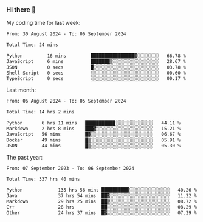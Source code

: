 ### Hi there 👋

My coding time for last week:

<!--START_SECTION:week-->

```txt
From: 30 August 2024 - To: 06 September 2024

Total Time: 24 mins

Python         16 mins         ████████████████▓░░░░░░░░   66.78 %
JavaScript     6 mins          ███████▒░░░░░░░░░░░░░░░░░   28.67 %
JSON           0 secs          █░░░░░░░░░░░░░░░░░░░░░░░░   03.78 %
Shell Script   0 secs          ░░░░░░░░░░░░░░░░░░░░░░░░░   00.60 %
TypeScript     0 secs          ░░░░░░░░░░░░░░░░░░░░░░░░░   00.17 %
```

<!--END_SECTION:week-->

Last month:

<!--START_SECTION:month-->

```txt
From: 06 August 2024 - To: 05 September 2024

Total Time: 14 hrs 2 mins

Python       6 hrs 11 mins   ███████████░░░░░░░░░░░░░░   44.11 %
Markdown     2 hrs 8 mins    ███▓░░░░░░░░░░░░░░░░░░░░░   15.21 %
JavaScript   56 mins         █▓░░░░░░░░░░░░░░░░░░░░░░░   06.67 %
Docker       49 mins         █▒░░░░░░░░░░░░░░░░░░░░░░░   05.91 %
JSON         44 mins         █▒░░░░░░░░░░░░░░░░░░░░░░░   05.30 %
```

<!--END_SECTION:month-->

The past year:

<!--START_SECTION:year-->

```txt
From: 07 September 2023 - To: 06 September 2024

Total Time: 337 hrs 40 mins

Python             135 hrs 56 mins ██████████░░░░░░░░░░░░░░░   40.26 %
Java               37 hrs 54 mins  ██▓░░░░░░░░░░░░░░░░░░░░░░   11.22 %
Markdown           29 hrs 25 mins  ██▒░░░░░░░░░░░░░░░░░░░░░░   08.72 %
C++                28 hrs          ██░░░░░░░░░░░░░░░░░░░░░░░   08.29 %
Other              24 hrs 37 mins  █▓░░░░░░░░░░░░░░░░░░░░░░░   07.29 %
```

<!--END_SECTION:year-->
